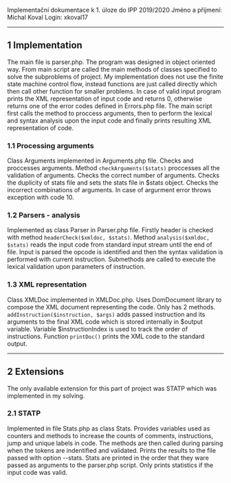 Implementační dokumentace k 1. úloze do IPP 2019/2020
Jméno a příjmení: Michal Koval
Login: xkoval17
___
## 1 Implementation
The main file is parser.php. The program was designed in object oriented way. From main script are called the main methods of classes specified to solve the subproblems of project. My implementation does not use the finite state machine control flow, instead functions are just called directly which then call other function for smaller problems. In case of valid input program prints the XML representation of input code and returns 0, otherwise returns one of the error codes defined in Errors.php file. The main script first calls the method to proccess arguments, then to perform the lexical and syntax analysis upon the input code and finally prints resulting XML representation of code.
### 1.1 Processing arguments
Class Arguments implemented in Arguments.php file. Checks and proccesses arguments. Method `checkArguments($stats)` proccesses all the validation of arguments. Checks the correct number of arguments. Checks the duplicity of stats file and sets the stats file in $stats object. Checks the incorrect combinations of arguments. In case of argurment error throws exception with code 10.
### 1.2 Parsers - analysis
Implemented as class Parser in Parser.php file. Firstly header is checked with method `headerCheck($xmldoc, $stats)`. Method `analysis($xmldoc, $stats)` reads the input code from standard input stream until the end of file. Input is parsed the opcode is identified and then the syntax validation is performed with current instruction. Submethods are called to execute the lexical validation upon parameters of instruction.
### 1.3 XML representation
Class XMLDoc implemented in XMLDoc.php. Uses DomDocument library to compose the XML document representing the code. Only has 2 methods. `addInstruction($instruction, $args)` adds passed instruction and its arguments to the final XML code which is stored internally in $output variable. Variable $instructionIndex is used to track the order of instructions. Function `printDoc()` prints the XML code to the standard output.
___
## 2 Extensions
The only available extension for this part of project was STATP which was implemented in my solving.
### 2.1 STATP
Implemented in file Stats.php as class Stats. Provides variables used as counters and methods to increase the counts of comments, instructions, jump and unique labels in code. The methods are then called during parsing when the tokens are indentified and validated. Prints the results to the file passed with option --stats. Stats are printed in the order that they ware passed as arguments to the parser.php script. Only prints statistics if the input code was valid. 
